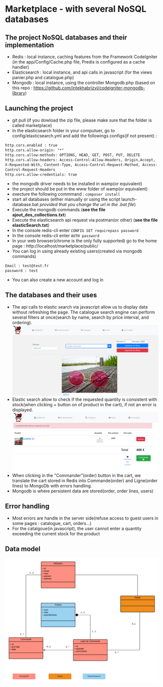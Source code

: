 # Marketplace - with several NoSQL databases

## The project NoSQL databases and their implementation
- Redis : local instance, caching features from the Framework CodeIgniter (in the app/Config/Cache.php file, Predis is configured as a cache handler)
- Elasticsearch : local instance, and api calls in javascript (for the views panier.php and catalogue.php)
- Mongodb : local instance, using the controller Mongodb.php (based on this repo : https://github.com/intekhabrizvi/codeigniter-mongodb-library)

## Launching the project
- git pull (if you dowload the zip file, please make sure that the folder is called marketplace)
- In the elasticsearch folder in your computuer, go to config/elasticsearch.yml and add the followings configs(if not present) : 
```
http.cors.enabled : true
http.cors.allow-origin: "*"
http.cors.allow-methods: OPTIONS, HEAD, GET, POST, PUT, DELETE
http.cors.allow-headers: Access-Control-Allow-Headers, Origin,Accept, X-Requested-With, Content-Type, Access-Control-Request-Method, Access-Control-Request-Headers
http.cors.allow-credentials: true
```
- the mongodb driver needs to be installed in wamp(or equivalent)
- the project should be put in the www folder of wamp(or equivalent)
- execture the following commmand : `composer install`
- start all databases (either manually or using the script launch-database.bat *provided that you change the url in the .bat file*)
- Execute the mongodb commands (**see the file ajout_des_collections.txt**)
- Execute the elasticsearch api request via postman(or other) (**see the file elasticSearch.txt**)
- In the console redis-cli enter `CONFIG SET requirepass password`
- In the console redis-cli enter `AUTH password`
- In your web browser(chrome is the only fully supported) go to the home page : http://localhost/marketplace/public/
- You can log in using already existing users(created via mongodb commands)
```
Email : test@test.fr
password : test 
```
- You can also create a new account and log in

## The databases and their uses
- The api calls to elastic search via javascript allow us to display data without refreshing the page. The catalogue search engine can perform several filters at once(search by name, search by price interval, and ordering).
![Alt text](/screenshots/catalogue.png?raw=true)
- Elastic search allow to check if the requested quantity is consistent with stock(when clicking + button on of product in the cart), if not an error is displayed.
![Alt text](/screenshots/quantite_insuffisante.png?raw=true)
- When clicking in the "Commander"(order) button in the cart, we translate the cart stored in Redis into Commande(order) and Ligne(order lines) to MongoDb with errors handling.
- Mongodb is where persistent data are stored(order, order lines, users)

## Error handling
- Most errors are handle in the server side(refuse access to guest users in some pages : catalogue, cart, orders...)
- For the catalgoue(in javascript), the user cannot enter a quantity exceeding the current stock for the product

## Data model
![Alt text](/screenshots/data_model.jpeg?raw=true)


